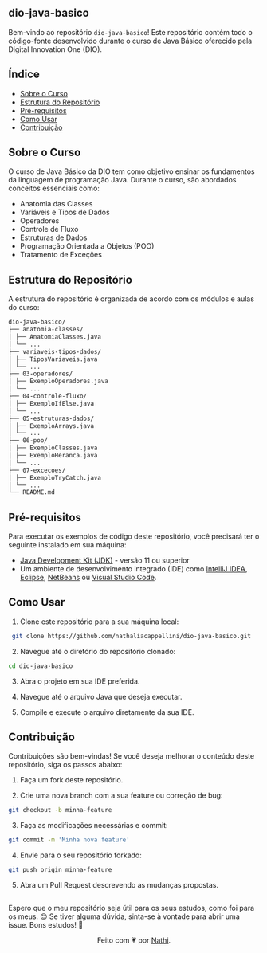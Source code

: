 ## dio-java-basico

Bem-vindo ao repositório `dio-java-basico`! Este repositório contém todo o código-fonte desenvolvido durante o curso de Java Básico oferecido pela Digital Innovation One (DIO).

## Índice

- [Sobre o Curso](#sobre-o-curso)
- [Estrutura do Repositório](#estrutura-do-repositório)
- [Pré-requisitos](#pré-requisitos)
- [Como Usar](#como-usar)
- [Contribuição](#contribuição)

## Sobre o Curso

O curso de Java Básico da DIO tem como objetivo ensinar os fundamentos da linguagem de programação Java. Durante o curso, são abordados conceitos essenciais como:

- Anatomia das Classes
- Variáveis e Tipos de Dados
- Operadores
- Controle de Fluxo
- Estruturas de Dados
- Programação Orientada a Objetos (POO)
- Tratamento de Exceções

## Estrutura do Repositório

A estrutura do repositório é organizada de acordo com os módulos e aulas do curso:

```sh
dio-java-basico/
├── anatomia-classes/
│ ├── AnatomiaClasses.java
│ └── ... 
├── variaveis-tipos-dados/
│ ├── TiposVariaveis.java
│ └── ... 
├── 03-operadores/
│ ├── ExemploOperadores.java
│ └── ...
├── 04-controle-fluxo/
│ ├── ExemploIfElse.java
│ └── ...
├── 05-estruturas-dados/
│ ├── ExemploArrays.java
│ └── ...
├── 06-poo/
│ ├── ExemploClasses.java
│ ├── ExemploHeranca.java
│ └── ...
├── 07-excecoes/
│ ├── ExemploTryCatch.java
│ └── ...
└── README.md
```

## Pré-requisitos

Para executar os exemplos de código deste repositório, você precisará ter o seguinte instalado em sua máquina:

- [Java Development Kit (JDK)](https://www.oracle.com/java/technologies/javase-jdk11-downloads.html) - versão 11 ou superior
- Um ambiente de desenvolvimento integrado (IDE) como [IntelliJ IDEA](https://www.jetbrains.com/idea/), [Eclipse](https://www.eclipse.org/), [NetBeans](https://netbeans.apache.org/front/main/download/nb18/) ou [Visual Studio Code](https://code.visualstudio.com/download).

## Como Usar

1. Clone este repositório para a sua máquina local:
  ```sh
   git clone https://github.com/nathaliacappellini/dio-java-basico.git
  ```
2. Navegue até o diretório do repositório clonado:
  ```sh
  cd dio-java-basico
  ```
3. Abra o projeto em sua IDE preferida.

4. Navegue até o arquivo Java que deseja executar.

5. Compile e execute o arquivo diretamente da sua IDE.

## Contribuição
Contribuições são bem-vindas! Se você deseja melhorar o conteúdo deste repositório, siga os passos abaixo:

1. Faça um fork deste repositório.

2. Crie uma nova branch com a sua feature ou correção de bug:
  ```sh
  git checkout -b minha-feature
  ```
3. Faça as modificações necessárias e commit:
  ```sh
  git commit -m 'Minha nova feature'
  ```
4. Envie para o seu repositório forkado:
  ```sh
  git push origin minha-feature
  ```
5. Abra um Pull Request descrevendo as mudanças propostas.  
  
##
Espero que o meu repositório seja útil para os seus estudos, como foi para os meus. 😊 Se tiver alguma dúvida, sinta-se à vontade para abrir uma issue. Bons estudos! 🌟
<div align="center">Feito com 💗 por <a href="https://github.com/nathaliacappellini">Nathi</a>.</div>
